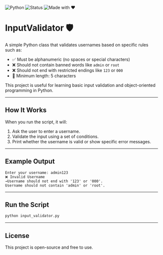 ![Python](https://img.shields.io/badge/Python-3.x-blue)
![Status](https://img.shields.io/badge/Status-Working-brightgreen)
![Made with ❤️](https://img.shields.io/badge/Made_with-Love-red)
# InputValidator 🛡️

A simple Python class that validates usernames based on specific rules such as:

- ✅ Must be alphanumeric (no spaces or special characters)
- ❌ Should not contain banned words like `admin` or `root`
- ❌ Should not end with restricted endings like `123` or `000`
- 📏 Minimum length: 5 characters

This project is useful for learning basic input validation and object-oriented programming in Python.

---

## How It Works

When you run the script, it will:

1. Ask the user to enter a username.
2. Validate the input using a set of conditions.
3. Print whether the username is valid or show specific error messages.

---

## Example Output

```
Enter your username: admin123
❌ Invalid Username
→Username should not end with '123' or '000'.
Username should not contain 'admin' or 'root'.
```

---

## Run the Script

```bash
python input_validator.py
```

---

## License

This project is open-source and free to use.
